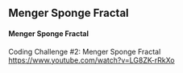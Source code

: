 ## Menger Sponge Fractal

#### __Menger Sponge Fractal__
Coding Challenge #2: Menger Sponge Fractal
https://www.youtube.com/watch?v=LG8ZK-rRkXo
